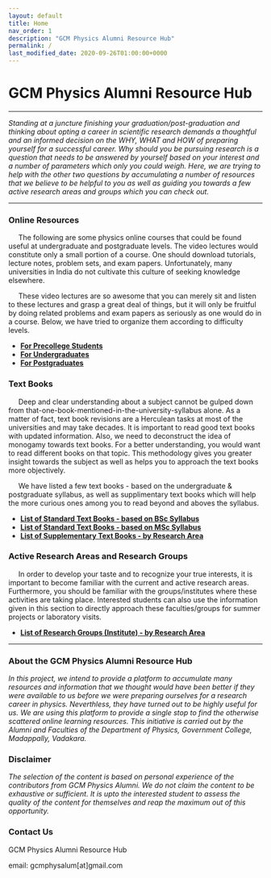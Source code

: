 ```yaml
---
layout: default
title: Home
nav_order: 1
description: "GCM Physics Alumni Resource Hub"
permalink: /
last_modified_date: 2020-09-26T01:00:00+0000
---
```

# GCM Physics Alumni Resource Hub
---
*Standing at a juncture finishing your graduation/post-graduation and thinking about opting a career in scientific research demands a thoughtful and an informed decision on the WHY, WHAT and HOW of preparing yourself for a successful career. Why should you be pursuing research is a question that needs to be answered by yourself based on your interest and a number of parameters which only you could weigh. Here, we are trying to help with the other two questions by accumulating a number of resources that we believe to be helpful to you as well as guiding you towards a few active research areas and groups which you can check out.*

--- 
### Online Resources
&nbsp;&nbsp;&nbsp;&nbsp;
The following are some physics online courses that could be found useful at undergraduate and postgraduate levels. The video lectures would constitute only a small portion of a course. One should download tutorials, lecture notes, problem sets, and exam papers. Unfortunately, many universities in India do not cultivate this culture of seeking knowledge elsewhere.

&nbsp;&nbsp;&nbsp;&nbsp;
These video lectures are so awesome that you can merely sit and listen to these lectures and grasp a great deal of things, but it will only be fruitful by doing related problems and exam papers as seriously as one would do in a course. Below, we have tried to organize them according to difficulty levels.
- [**For Precollege Students**]()
- [**For Undergraduates**]()
- [**For Postgraduates**]()

### Text Books
&nbsp;&nbsp;&nbsp;&nbsp;
Deep and clear understanding about a subject cannot be gulped down from that-one-book-mentioned-in-the-university-syllabus alone. As a matter of fact, text book revisions are a Herculean tasks at most of the universities and may take decades. It is important to read good text books with updated information. Also, we need to deconstruct the idea of monogamy towards text books. For a better understanding, you would want to read different books on that topic. This methodology gives you greater insight towards the subject as well as helps you to approach the text books more objectively.

&nbsp;&nbsp;&nbsp;&nbsp;
We have listed a few text books - based on the undergraduate & postgraduate syllabus, as well as supplimentary text books which will help the more curious ones among you to read beyond and aboves the syllabus.

- [**List of Standard Text Books - based on BSc Syllabus**]()
- [**List of Standard Text Books - based on MSc Syllabus**]()
- [**List of Supplementary Text Books - by Research Area**]()

### Active Research Areas and Research Groups
&nbsp;&nbsp;&nbsp;&nbsp;
In order to develop your taste and to recognize your true interests, it is important to become familiar with the current and active research areas. Furthermore, you should be familiar with the groups/institutes where these activities are taking place. Interested students can also use the information given in this section to directly approach these faculties/groups for summer projects or laboratory visits.
- [**List of Research Groups (Institute) - by Research Area**]()

---

### About the GCM Physics Alumni Resource Hub
*In this project, we intend to provide a platform to accumulate many resources and information that we thought would have been better if they were available to us before we were preparing ourselves for a research career in physics. Neverthless, they have turned out to be highly useful for us. We are using this platform to provide a single stop to find the otherwise scattered online learning resources. This initiative is carried out by the Alumni and Faculties of the Department of Physics, Government College, Madappally, Vadakara.*

### Disclaimer
*The selection of the content is based on personal experience of the contributors from GCM Physics Alumni. We do not claim the content to be exhaustive or sufficient. It is upto the interested student to assess the quality of the content for themselves and reap the maximum out of this opportunity.*

### Contact Us
GCM Physics Alumni Resource Hub

email: gcmphysalum[at]gmail.com

